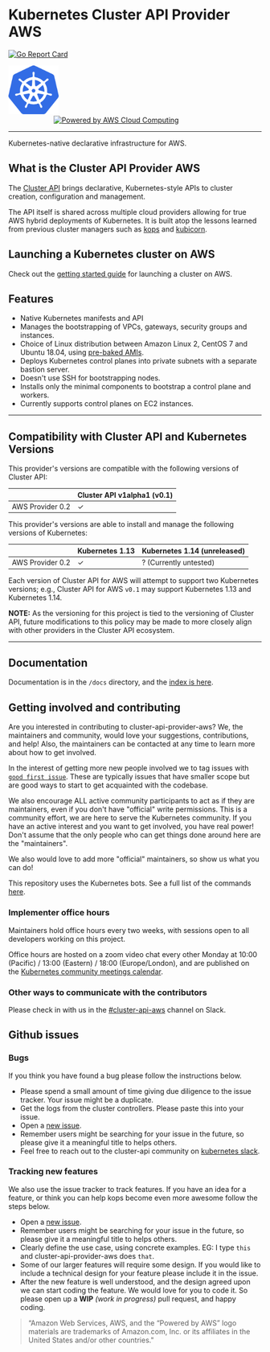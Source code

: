 # Kubernetes Cluster API Provider AWS

[![Go Report Card](https://goreportcard.com/badge/sigs.k8s.io/cluster-api-provider-aws)](https://goreportcard.com/report/sigs.k8s.io/cluster-api-provider-aws)

<img src="https://github.com/kubernetes/kubernetes/raw/master/logo/logo.png"  width="100"><a href="https://aws.amazon.com/opensource/"><img hspace="90px" src="https://d0.awsstatic.com/logos/powered-by-aws.png" alt="Powered by AWS Cloud Computing"></a>

------

Kubernetes-native declarative infrastructure for AWS.

## What is the Cluster API Provider AWS

The [Cluster API][cluster_api] brings
declarative, Kubernetes-style APIs to cluster creation, configuration and
management.

The API itself is shared across multiple cloud providers allowing for true AWS
hybrid deployments of Kubernetes. It is built atop the lessons learned from
previous cluster managers such as [kops][kops] and
[kubicorn][kubicorn].

## Launching a Kubernetes cluster on AWS

Check out the [getting started guide](docs/getting-started.md) for launching a
cluster on AWS.

## Features

- Native Kubernetes manifests and API
- Manages the bootstrapping of VPCs, gateways, security groups and instances.
- Choice of Linux distribution between Amazon Linux 2, CentOS 7 and Ubuntu 18.04,
  using [pre-baked AMIs](docs/amis.md).
- Deploys Kubernetes control planes into private subnets with a separate
  bastion server.
- Doesn't use SSH for bootstrapping nodes.
- Installs only the minimal components to bootstrap a control plane and workers.
- Currently supports control planes on EC2 instances.

------

## Compatibility with Cluster API and Kubernetes Versions

This provider's versions are compatible with the following versions of Cluster API:

||Cluster API v1alpha1 (v0.1)|
|-|-|
|AWS Provider 0.2|✓|

This provider's versions are able to install and manage the following versions of Kubernetes:

||Kubernetes 1.13|Kubernetes 1.14 (unreleased)|
|-|-|-|
|AWS Provider 0.2|✓|? (Currently untested)|

Each version of Cluster API for AWS will attempt to support two Kubernetes versions; e.g., Cluster API for AWS `v0.1`
may support Kubernetes 1.13 and Kubernetes 1.14.

**NOTE:** As the versioning for this project is tied to the versioning of Cluster API, future modifications to this
policy may be made to more closely align with other providers in the Cluster API ecosystem.

-----

## Documentation

Documentation is in the `/docs` directory, and the [index is here](docs/README.md).

## Getting involved and contributing

Are you interested in contributing to cluster-api-provider-aws? We, the
maintainers and community, would love your suggestions, contributions, and help!
Also, the maintainers can be contacted at any time to learn more about how to get
involved.

In the interest of getting more new people involved we to tag issues with
[`good first issue`][good_first_issue].
These are typically issues that have smaller scope but are good ways to start
to get acquainted with the codebase.

We also encourage ALL active community participants to act as if they are
maintainers, even if you don't have "official" write permissions. This is a
community effort, we are here to serve the Kubernetes community. If you have an
active interest and you want to get involved, you have real power! Don't assume
that the only people who can get things done around here are the "maintainers".

We also would love to add more "official" maintainers, so show us what you can
do!

This repository uses the Kubernetes bots.  See a full list of the commands [here][prow].

### Implementer office hours

Maintainers hold office hours every two weeks, with sessions open to all
developers working on this project.

Office hours are hosted on a zoom video chat every other Monday
at 10:00 (Pacific) / 13:00 (Eastern) / 18:00 (Europe/London),
and are published on the [Kubernetes community meetings calendar][gcal].

### Other ways to communicate with the contributors

Please check in with us in the [#cluster-api-aws][slack] channel on Slack.

## Github issues

### Bugs

If you think you have found a bug please follow the instructions below.

- Please spend a small amount of time giving due diligence to the issue tracker. Your issue might be a duplicate.
- Get the logs from the cluster controllers. Please paste this into your issue.
- Open a [new issue][new_issue].
- Remember users might be searching for your issue in the future, so please give it a meaningful title to helps others.
- Feel free to reach out to the cluster-api community on [kubernetes slack][slack_info].

### Tracking new features

We also use the issue tracker to track features. If you have an idea for a feature, or think you can help kops become even more awesome follow the steps below.

- Open a [new issue][new_issue].
- Remember users might be searching for your issue in the future, so please
  give it a meaningful title to helps others.
- Clearly define the use case, using concrete examples. EG: I type `this` and
  cluster-api-provider-aws does `that`.
- Some of our larger features will require some design. If you would like to
  include a technical design for your feature please include it in the issue.
- After the new feature is well understood, and the design agreed upon we can
  start coding the feature. We would love for you to code it. So please open
  up a **WIP** *(work in progress)* pull request, and happy coding.


>“Amazon Web Services, AWS, and the “Powered by AWS” logo materials are
trademarks of Amazon.com, Inc. or its affiliates in the United States
and/or other countries."

<!-- References -->

[slack]: https://kubernetes.slack.com/messages/CD6U2V71N
[good_first_issue]: https://github.com/kubernetes-sigs/cluster-api-provider-aws/issues?q=is%3Aissue+is%3Aopen+sort%3Aupdated-desc+label%3A%22good+first+issue%22
[gcal]: https://calendar.google.com/calendar/embed?src=cgnt364vd8s86hr2phapfjc6uk%40group.calendar.google.com
[prow]:
https://github.com/kubernetes/test-infra/blob/master/commands.md
[new_issue]: https://github.com/kubernetes-sigs/cluster-api-provider-aws/issues/new
[slack_info]: https://github.com/kubernetes/community/blob/master/communication.md#social-media
[cluster_api]: https://github.com/kubernetes-sigs/cluster-api
[kops]: https://github.com/kubernetes/kops
[kubicorn]: http://kubicorn.io/
